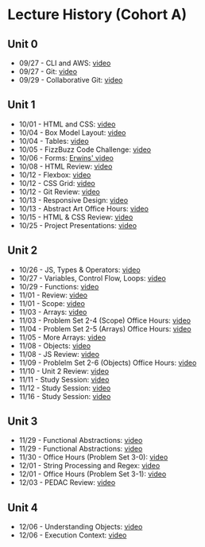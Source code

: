 # Lecture History (Cohort A)

## Unit 0
* 09/27 - CLI and AWS: [video](https://us02web.zoom.us/rec/share/2fupqoQi-l7rmFsYjEnq-1obSdqQPxdDPMcSVvdHcy83-v1U76mDkfKyKFTZ7b0c.mPLXN2aKz4XErM4F?startTime=1632753650000)
* 09/27 - Git: [video](https://www.youtube.com/watch?v=RxSLKEVq7R4)
* 09/29 - Collaborative Git: [video](https://us02web.zoom.us/rec/share/M8-rwoo8PndK-Maj9-hoP4tZ2ZLPfstU2k3OXxSz0J7U13vRU75S7_tEsxUlPAco.apzSHGDgjmLbIphh?startTime=1632928171000)

## Unit 1
* 10/01 - HTML and CSS: [video](https://us02web.zoom.us/rec/share/dLxQ9IgtCuZyeDFd4kPl2k_SEePoR2Y3LBYaRJZFyUvCMJj-hGkC7QmUbYv_Jtcf.u3mkXacS7iGap9Vu?startTime=1633095143000)
* 10/04 - Box Model Layout: [video](https://us02web.zoom.us/rec/share/cC_hXBw8b483Wm-P0zT6Nh66wt4X-MlulViDBufX7c3ZHBYMLcosi5WZXuzMeww4.nOq-3RfaEk1wD9zR?startTime=1633358751000)
* 10/04 - Tables: [video](https://us02web.zoom.us/rec/share/wgrZ0rvvik7pjRSN8lsLQjjsutkUlzRIUkFl6sVEiJIzMT7Pmtquo7-sWSZ5k3k.oi9Rw-d--WmgapDa?startTime=1633367556000)
* 10/05 - FizzBuzz Code Challenge: [video](https://us02web.zoom.us/rec/share/jPpE6loVbu8MsE8ErNWlnP7j92EZx0mIvCLq4J8Rm3fF27z4Bl46c4QGm439sHDE.mgHVkzgsCAzdD8BV?startTime=1633442143000)
* 10/06 - Forms: [Erwins' video](https://us02web.zoom.us/rec/play/qQA8ib11W66buNnN6od6MxWkqzrXNiEmq2MZCInl2JmZfjaVsEWoJFXuW-ma9BMyeMlmiQLBuFOVkwcu.XJwQJD7dXWZM7Uhl?continueMode=true)
* 10/08 - HTML Review: [video](https://us02web.zoom.us/rec/share/EyafKIXGxCQorznHpj0-NS1CTB2JEpR1JNNeDRdYma0gIOS3fC5z8rkHg0gfQOkS.vQLs7h4Jo1EupQd8?startTime=1633699847000)
* 10/12 - Flexbox: [video](https://us02web.zoom.us/rec/share/-1cjXdxymv9z3hDA3oDrw5Loq5-fn2Js5wNuMs4pLd6h_am741mBD9uA9YYDu_iw.4nq0YKxKwq6_Ug6M?startTime=1634049037000)
* 10/12 - CSS Grid: [video](https://us02web.zoom.us/rec/share/5O4uqqcdKyUIKSJtkSXdsmfOW9BxrxJEVLTI94oILxxbOwDabV427VDkPkQ10F4R.Ai6laUT5k3Hs2EJw?startTime=1634058103000)
* 10/12 - Git Review: [video](https://us02web.zoom.us/rec/share/5O4uqqcdKyUIKSJtkSXdsmfOW9BxrxJEVLTI94oILxxbOwDabV427VDkPkQ10F4R.Ai6laUT5k3Hs2EJw?startTime=1634064389000)
* 10/13 - Responsive Design: [video](https://us02web.zoom.us/rec/share/CUTg_gT38YH3kBpStwfBggmKtrSWut4I4suXVzW3BlE5cGAbecaSWnnA4ZiJUipn.ngVGmpeIsaNcHFCo?startTime=1634137579000)
* 10/13 - Abstract Art Office Hours: [video](https://us02web.zoom.us/rec/share/kS46tofbmnKFPUgj25_QVvBwEs507aywju-VYP350hzRPJ9HdM2iCbH9Ruqca4c4.BwoVqJd3HL60R0nF?startTime=1634149127000)
* 10/15 - HTML & CSS Review: [video](https://us02web.zoom.us/rec/play/wCePPAGTkLR7mJprhAZamnX0sC5BrRWQsIY0mwzfttvkq-MbggWP2pEblLMcq-nJn_9ogc9g_XDRmuTm.dyFIOQkhvSY0UAZt?continueMode=true)
* 10/25 - Project Presentations: [video](https://us02web.zoom.us/rec/share/xKF_UoPx_GQmnnjie6y0Dj-07FivJXO6O0mzPy1j_CBafJdcJYINBz0n8wTdF4es.frMxhgOclkwObLXK?startTime=1635170978000)

## Unit 2
* 10/26 - JS, Types & Operators: [video](https://us02web.zoom.us/rec/play/UG2rYoGGly-J1xDFROSUglatB0nC1YNGYB_otB7zfTl267mWTrHClGVtsREhp2vzCsBd_vrZ7r-4LA.F7tLaRoNnAUcYkDA?continueMode=true&_x_zm_rtaid=oulk7rlbRECSbqOMljAWNg.1635268730672.7146c45ca5a2f1b327659911f34de94a&_x_zm_rhtaid=131)
* 10/27 - Variables, Control Flow, Loops: [video](https://us02web.zoom.us/rec/play/bpE2QKKbpHJ2hAW-__iXQNwzDFfs7zwS_SuWN_tuiko2WUpDETa06O6AOUE6NcXSleXgslrPcczaRun7.lqgQTKbz5U-xmRCz?continueMode=true&_x_zm_rtaid=Dyhep77rRaqzkB8NqV4r6A.1635358189096.69072070e625d16049ae85e5d608405b&_x_zm_rhtaid=113)
* 10/29 - Functions: [video](https://us02web.zoom.us/rec/play/YGJmwHG_EWBJmXLW_EoQw-ZIm5VtnnrRvcRx5DWTkW0FGXl4M1Rc4-H_UkMbn6feMzV5fXI7V5K2jXZk.TTYQMtCWifZ9migO?continueMode=true&_x_zm_rtaid=o3J6GWXGRMKGugZvxxq-WQ.1635521318348.c5b40116dbe1987f99fef6cf756f4d57&_x_zm_rhtaid=978)
* 11/01 - Review: [video](https://us02web.zoom.us/rec/share/TAAYvehLBWjeTbPcgaW8bEqF-66D0epPGACqLnNbjUTkcozhDajd3g2gWTPxaizw.Gc90b4ObkUxU5eMc)
* 11/01 - Scope: [video](https://us02web.zoom.us/rec/play/fWDdi2uZmMCD-meRXpo7LPki20n_oEmlmO7AdN5oiamAtaamJSZ776rwyoVwm2YBlkBFGR_XOqXRfLaj.T7nGdV6gZlAisPeC?continueMode=true&_x_zm_rtaid=60tUh2OFR_q7IbRdLWc6CA.1635793434748.1cd628d34dc01130b78c33a344a7ed6d&_x_zm_rhtaid=346)
* 11/03 - Arrays: [video](https://us02web.zoom.us/rec/play/xCBF0PQNlriNIuC6LJ1MYgHyW12FjXphvBdmofUW_dhvT1c6nPovWGXNhMb51crGw0Qj0vrLebLjyjzC.jpx9hKKXVEAgEURt?continueMode=true&_x_zm_rtaid=weroNmkoQimBJyLFh9olHw.1635968336916.e8df1953f4ffe4eecd39c8334bc7e2c8&_x_zm_rhtaid=879)
* 11/03 - Problem Set 2-4 (Scope) Office Hours: [video](https://us02web.zoom.us/rec/play/SvIcxovuY1KDX8cjz1IfbJWInly8VizX3P05bwAIprQaWFgXeQl7JBKXAfoT3jr2nM62XpOFXAbfA1mq.ZVqFMla4H-XBOh-D?continueMode=true&_x_zm_rtaid=tahBz84vRE2Ovf9RMXDzwg.1635970209937.678637f27a5ea35087ca1299b19111ac&_x_zm_rhtaid=159)
* 11/04 - Problem Set 2-5 (Arrays) Office Hours: [video](https://us02web.zoom.us/rec/play/YufNwr1TRBBtJG6H6-M6vi3mxSfUdu6gcEpX8r1NuvxI2xkWkwUi-9FuTeK3TsilJdyYYQKnZGPuy6PK.yY_K8t71hx5QNjvF?continueMode=true&_x_zm_rtaid=RWqYJ4g-QLymqaG_3ksrFg.1636056164891.a49340a5a61adba14556c77df91ccfe5&_x_zm_rhtaid=716)
* 11/05 - More Arrays: [video](https://us02web.zoom.us/rec/play/hkDBX1tfqV9ZELAHBCJ06O3dueiBrBJUl2BewleQEDaFXgyR62miB9s5bTq_z5lrec3CpvwguKJ8Zh9X.5swveltMK9l5LrHn?continueMode=true&_x_zm_rtaid=2SK7mFp5TIaYRYYXYaLqlA.1636129185738.6f739a20a9d2d47f5be1596dc326dd9d&_x_zm_rhtaid=64)
* 11/08 - Objects: [video](https://us02web.zoom.us/rec/share/sR9UGnXZ4-ESW1FVlD_ZJ6_B1J_Nnppmp672Ie0FODbL-FI0rVisFjYRZafKJ5VF.k0ZQuR_xrogZGqYi?startTime=1636385832000)
* 11/08 - JS Review: [video](https://us02web.zoom.us/rec/share/wEXQ49W3YU8QOPI-PMTau8gqFR9IoXCtfmMAezVvhR5ectqNi4HtlVRPiDRe4zwG.JS_c4WHdFHiPKi2k?startTime=1636395307000)
* 11/09 - Problelm Set 2-6 (Objects) Office Hours: [video](https://us02web.zoom.us/rec/play/tSgJENLhmM5swrtfjZdJ5-JfRzsC-wCDvfRcSGrBLOJ38TiXnoPxkuagvayZ9vVxJjHEMalqv6DkeOWk.duDlO3tj2znvTUtn?continueMode=true)
* 11/10 - Unit 2 Review: [video](https://us02web.zoom.us/rec/play/fmsKzOLxJo7BPhspAkMDkZ7F1bCbiZDap1IDdJfUazGXGnGz_b_fJIhhUCtkkgx2pC_ro3DBhTWYOVR8.UHf3kiCzWBQnn_A9?continueMode=true)
* 11/11 - Study Session: [video](https://us02web.zoom.us/rec/play/7Kx4j50DwR1s18M0d_5qzKjmU2XhJhZ72UE88Yu5H5YtRiHQkIO_aBiADPyydZZdrVEbBHYpJQ1i6S9-.E872EY4HYkI70QR1?continueMode=true)
* 11/12 - Study Session: [video](https://us02web.zoom.us/rec/play/OH5VLKa77xB8P6vyNAe0QsDUfdXkxz7RStvVMjny8lrQMDzCmv7nkzCZ0dGKTdibeeiz6C_XaDzfMLZs.o5GY48xybNxzWMwq?continueMode=true)
* 11/16 - Study Session: [video](https://us02web.zoom.us/rec/play/j-ADI9NmLvfDuMr97j0xlW4JQVToY4z0WLHTKp_CgzBqa6Xn10_3PA6Te8zyTGXZjOOqItsn0nMqDQlx.KLAZ70lk0-Gudkh_?continueMode=true&_x_zm_rtaid=loF7baBgS32TOCApwkHHaw.1637097923283.44150951d866f77146bc6e46b4d584f1&_x_zm_rhtaid=391)

## Unit 3
* 11/29 - Functional Abstractions: [video](https://us02web.zoom.us/rec/share/Dxokvuk827VqOPpcTanwItK6D7ytxZvvHJstGy_it9aDsLVSxEClC65Ar40mcmWZ.bwR-CdKia9yqhuzN?startTime=1638200181000)
* 11/29 - Functional Abstractions: [video](https://us02web.zoom.us/rec/share/XW06j8MpBWOGLfCUVikhxkhoGwfqQsbukphfD_gNHLtpFnxd0PAi09bhTNjTIwI0.MUNZcy8jnsEMLJtM?startTime=1638209144000)
* 11/30 - Office Hours (Problem Set 3-0): [video](https://us02web.zoom.us/rec/share/XoO8BBAKzf8G_GxBIhgwff_hk_AzZEmmDn20B-Grxt8--jcYJdaeJU5iJBvw36Iu.mu46epnKVosIF5_y?startTime=1638289248000)
* 12/01 - String Processing and Regex: [video](https://us02web.zoom.us/rec/share/7YG2FhbInqR115du7qmbG7OqUbmg89uybcDxgGhFHa5VaO5ZIIZJYTg8nYIe5jza.aTD3eVWggyUKDtxe?startTime=1638374728000)
* 12/01 - Office Hours (Problem Set 3-1): [video](https://us02web.zoom.us/rec/share/ZDZBfmoE4RckFUlyPat5q5ySFZNdvEv5jYphpSvsNm1r9W15mPwn5mPjyPLvd5ZL.bc-gO6Sc-E6ChSge?startTime=1638384570000)
* 12/03 - PEDAC Review: [video](https://us02web.zoom.us/rec/share/qdOtw2mbql9CJkf1WxypU7wUWC33VHi7i_Q5114JsfUU998srYAze40urBL23hro.gVppUSjnAILY4iRU?startTime=1638542084000)

## Unit 4
* 12/06 - Understanding Objects: [video](https://us02web.zoom.us/rec/share/AcJfbdpDM9wBP6QLoYPjgTZXlMiJKms_JtSKQNy0DzsSUOeNbUsf56zHe-MFVunL.oyHce2HKe2aU53m8?startTime=1638804737000)
* 12/06 - Execution Context: [video](https://us02web.zoom.us/rec/share/V5hjlftEja_mKBPz-mZ6NrVAc6xgw005ljjmdeL2Qme0SAOL9JYKuBbyZf9zTImt.JQYVUayzh_0espNS?startTime=1638815453000)
